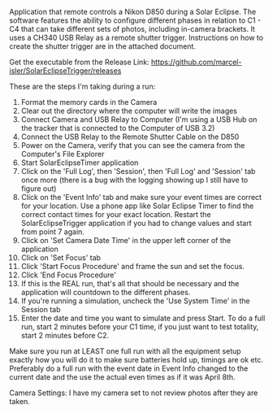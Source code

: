 Application that remote controls a Nikon D850 during a Solar Eclipse.  The software features the ability to configure different phases in relation to C1 - C4 that can take different sets of photos, including in-camera brackets.  It uses a CH340 USB Relay as a remote shutter trigger.  Instructions on how to create the shutter trigger are in the attached document.

Get the executable from the Release Link:
https://github.com/marcel-isler/SolarEclipseTrigger/releases

These are the steps I'm taking during a run:
1. Format the memory cards in the Camera
2. Clear out the directory where the computer will write the images
3. Connect Camera and USB Relay to Computer (I'm using a USB Hub on the tracker that is connected to the Computer of USB 3.2)
4. Connect the USB Relay to the Remote Shutter Cable on the D850
5. Power on the Camera, verify that you can see the camera from the Computer's File Explorer
6. Start SolarEclipseTimer application
7. Click on the 'Full Log', then 'Session', then 'Full Log' and 'Session' tab once more (there is a bug with the logging showing up I still have to figure out)
8. Click on the 'Event Info' tab and make sure your event times are correct for your location.  Use a phone app like Solar Eclipse Timer to find the correct contact times for your exact location.  Restart the SolarEclipseTrigger application if you had to change values and start from point 7 again.
9. Click on 'Set Camera Date Time' in the upper left corner of the application
10. Click on 'Set Focus' tab
11. Click 'Start Focus Procedure' and frame the sun and set the focus.
12. Click 'End Focus Procedure'
13. If this is the REAL run, that's all that should be necessary and the application will countdown to the different phases.
14. If you're running a simulation, uncheck the 'Use System Time' in the Session tab
15. Enter the date and time you want to simulate and press Start.  To do a full run, start 2 minutes before your C1 time, if you just want to test totality, start 2 minutes before C2.

Make sure you run at LEAST one full run with all the equipment setup exactly how you will do it to make sure batteries hold up, timings are ok etc.  Preferably do a full run with the event date in Event Info changed to the current date and the use the actual even times as if it was April 8th.

Camera Settings:
I have my camera set to not review photos after they are taken.
